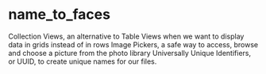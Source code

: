 # name_to_faces

Collection Views, an alternative to Table Views when we want to display data in grids instead of in rows
Image Pickers, a safe way to access, browse and choose a picture from the photo library
Universally Unique Identifiers, or UUID, to create unique names for our files.

